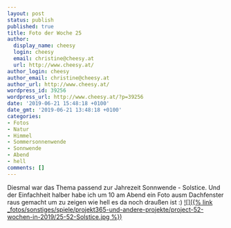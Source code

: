 ```yaml
---
layout: post
status: publish
published: true
title: Foto der Woche 25
author:
  display_name: cheesy
  login: cheesy
  email: christine@cheesy.at
  url: http://www.cheesy.at/
author_login: cheesy
author_email: christine@cheesy.at
author_url: http://www.cheesy.at/
wordpress_id: 39256
wordpress_url: http://www.cheesy.at/?p=39256
date: '2019-06-21 15:48:18 +0100'
date_gmt: '2019-06-21 13:48:18 +0100'
categories:
- Fotos
- Natur
- Himmel
- Sommersonnenwende
- Sonnwende
- Abend
- hell
comments: []
---
```

Diesmal war das Thema passend zur Jahrezeit Sonnwende - Solstice. Und der Einfachheit halber habe ich um 10 am Abend ein Foto ausm Dachfenster raus gemacht um zu zeigen wie hell es da noch draußen ist :)
[![]({% link _fotos/sonstiges/spiele/projekt365-und-andere-projekte/project-52-wochen-in-2019/25-52-Solstice.jpg %})](http://www.cheesy.at/fotos/spiele/projekt365-und-andere-projekte/project-52-wochen-in-2019/)

